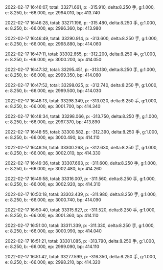 2022-02-17 16:46:07, total: 33271.661, p: -315.910, delta:8.250 手, g:1.000, e: 8.250, b: -66.000, ep: 2994.010, bp: 413.740

2022-02-17 16:46:28, total: 33271.196, p: -315.480, delta:8.250 手, g:1.000, e: 8.250, b: -66.000, ep: 2996.360, bp: 413.980

2022-02-17 16:46:49, total: 33290.914, p: -313.600, delta:8.250 手, g:1.000, e: 8.250, b: -66.000, ep: 2998.880, bp: 414.060

2022-02-17 16:47:11, total: 33302.655, p: -312.200, delta:8.250 手, g:1.000, e: 8.250, b: -66.000, ep: 3000.200, bp: 414.050

2022-02-17 16:47:32, total: 33295.451, p: -313.130, delta:8.250 手, g:1.000, e: 8.250, b: -66.000, ep: 2999.350, bp: 414.060

2022-02-17 16:47:52, total: 33298.025, p: -312.740, delta:8.250 手, g:1.000, e: 8.250, b: -66.000, ep: 2999.500, bp: 414.030

2022-02-17 16:48:13, total: 33298.349, p: -313.020, delta:8.250 手, g:1.000, e: 8.250, b: -66.000, ep: 3001.700, bp: 414.340

2022-02-17 16:48:34, total: 33298.066, p: -313.750, delta:8.250 手, g:1.000, e: 8.250, b: -66.000, ep: 2997.370, bp: 413.890

2022-02-17 16:48:55, total: 33300.582, p: -312.390, delta:8.250 手, g:1.000, e: 8.250, b: -66.000, ep: 3000.490, bp: 414.110

2022-02-17 16:49:16, total: 33300.268, p: -312.630, delta:8.250 手, g:1.000, e: 8.250, b: -66.000, ep: 3002.010, bp: 414.330

2022-02-17 16:49:36, total: 33307.663, p: -311.600, delta:8.250 手, g:1.000, e: 8.250, b: -66.000, ep: 3002.480, bp: 414.260

2022-02-17 16:49:58, total: 33316.007, p: -311.560, delta:8.250 手, g:1.000, e: 8.250, b: -66.000, ep: 3002.920, bp: 414.310

2022-02-17 16:50:18, total: 33303.439, p: -311.980, delta:8.250 手, g:1.000, e: 8.250, b: -66.000, ep: 3000.740, bp: 414.090

2022-02-17 16:50:40, total: 33315.627, p: -311.520, delta:8.250 手, g:1.000, e: 8.250, b: -66.000, ep: 3001.360, bp: 414.110

2022-02-17 16:51:00, total: 33311.339, p: -311.330, delta:8.250 手, g:1.000, e: 8.250, b: -66.000, ep: 3000.990, bp: 414.040

2022-02-17 16:51:21, total: 33301.085, p: -313.790, delta:8.250 手, g:1.000, e: 8.250, b: -66.000, ep: 2999.090, bp: 414.110

2022-02-17 16:51:42, total: 33277.599, p: -316.350, delta:8.250 手, g:1.000, e: 8.250, b: -66.000, ep: 2998.210, bp: 414.320